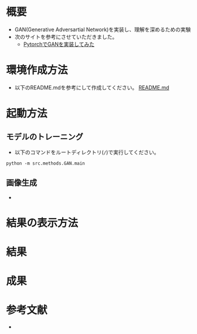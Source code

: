 # 概要
- GAN(Generative Adversartial Network)を実装し、理解を深めるための実験
- 次のサイトを参考にさせていただきました。
  - [PytorchでGANを実装してみた](https://qiita.com/keiji_dl/items/45a5775a361151f9189d)

# 環境作成方法
- 以下のREADME.mdを参考にして作成してください。
[README.md](../../README.md)

# 起動方法
## モデルのトレーニング
- 以下のコマンドをルートディレクトリ(`/`)で実行してください。
```
python -m src.methods.GAN.main
```

## 画像生成
- 

# 結果の表示方法

# 結果

# 成果

# 参考文献
- 